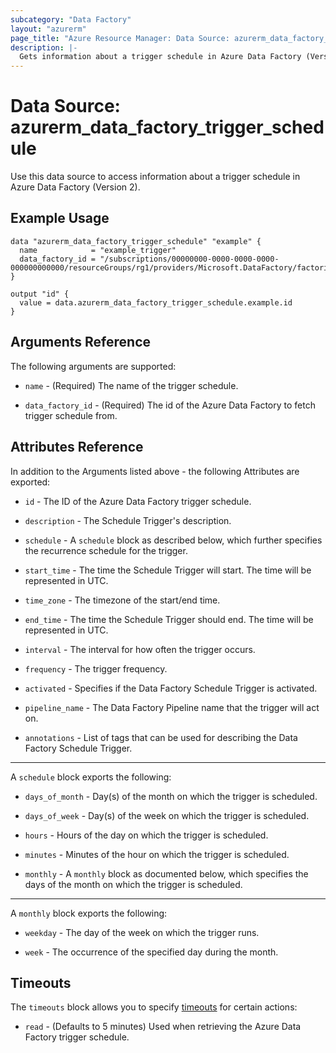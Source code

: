 ```yaml
---
subcategory: "Data Factory"
layout: "azurerm"
page_title: "Azure Resource Manager: Data Source: azurerm_data_factory_trigger_schedule"
description: |-
  Gets information about a trigger schedule in Azure Data Factory (Version 2).
---
```


# Data Source: azurerm_data_factory_trigger_schedule

Use this data source to access information about a trigger schedule in Azure Data Factory (Version 2).

## Example Usage

```hcl
data "azurerm_data_factory_trigger_schedule" "example" {
  name            = "example_trigger"
  data_factory_id = "/subscriptions/00000000-0000-0000-0000-000000000000/resourceGroups/rg1/providers/Microsoft.DataFactory/factories/datafactory1"
}

output "id" {
  value = data.azurerm_data_factory_trigger_schedule.example.id
}
```

## Arguments Reference

The following arguments are supported:

- `name` - (Required) The name of the trigger schedule.

- `data_factory_id` - (Required) The id of the Azure Data Factory to fetch trigger schedule from.

## Attributes Reference

In addition to the Arguments listed above - the following Attributes are exported:

- `id` - The ID of the Azure Data Factory trigger schedule.

* `description` - The Schedule Trigger's description.

* `schedule` - A `schedule` block as described below, which further specifies the recurrence schedule for the trigger.

* `start_time` - The time the Schedule Trigger will start. The time will be represented in UTC.

* `time_zone` - The timezone of the start/end time.

* `end_time` - The time the Schedule Trigger should end. The time will be represented in UTC.

* `interval` - The interval for how often the trigger occurs.

* `frequency` - The trigger frequency.

* `activated` - Specifies if the Data Factory Schedule Trigger is activated.

* `pipeline_name` - The Data Factory Pipeline name that the trigger will act on.

* `annotations` - List of tags that can be used for describing the Data Factory Schedule Trigger.

---

A `schedule` block exports the following:

* `days_of_month` - Day(s) of the month on which the trigger is scheduled.

* `days_of_week` - Day(s) of the week on which the trigger is scheduled.

* `hours` - Hours of the day on which the trigger is scheduled.

* `minutes` - Minutes of the hour on which the trigger is scheduled.

* `monthly` - A `monthly` block as documented below, which specifies the days of the month on which the trigger is scheduled.

---

A `monthly` block exports the following:

* `weekday` - The day of the week on which the trigger runs.

* `week` - The occurrence of the specified day during the month.

## Timeouts

The `timeouts` block allows you to specify [timeouts](https://www.terraform.io/language/resources/syntax#operation-timeouts) for certain actions:

- `read` - (Defaults to 5 minutes) Used when retrieving the Azure Data Factory trigger schedule.
